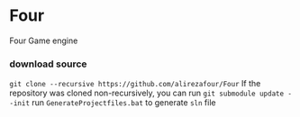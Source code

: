 # Four
Four Game engine

### download source
`git clone --recursive https://github.com/alirezafour/Four`
If the repository was cloned non-recursively, you can run `git submodule update --init`
run `GenerateProjectfiles.bat` to generate `sln` file
